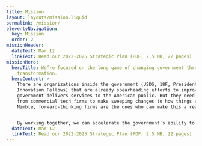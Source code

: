 ```yaml
---
title: Mission
layout: layouts/mission.liquid
permalink: /mission/
eleventyNavigation:
  key: Mission
  order: 2
missionHeader:
  dateText: Mar 12
  linkText: Read our 2022-2025 Strategic Plan (PDF, 2.5 MB, 22 pages)
missionHero:
  heroTitle: We’re focused on the long game of changing government through digital
    transformation.
  heroContent: >-
    There are organizations inside the government (USDS, 18F, Presidential
    Innovation Fellows) that are already spearheading efforts to improve how
    government delivers services to the American public. But they need support
    from commercial tech firms to make sweeping changes to how things are done.
    Nimble, forward-thinking firms are the ones who can make this a reality.</br></br>


    By working together, we can accelerate the government’s ability to implement services that focus on good usability, reliable technology, and accessibility for all—while also benefiting the individuals and firms that are part of the community
  dateText: Mar 12
  linkText: Read our 2022-2025 Strategic Plan (PDF, 2.5 MB, 22 pages)
---
```

